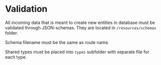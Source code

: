 # Validation

All incoming data that is meant to create new entities in database must be validated through JSON-schemas. They are located in `/resources/schemas` folder.

Schema filename must be the same as route name.

Shared types must be placed into `types` subfolder with separate file for each type.